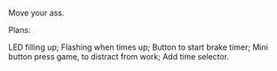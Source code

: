 Move your ass.

Plans:

LED filling up;
Flashing when times up;
Button to start brake timer;
Mini button press game, to distract from work;
Add time selector.
